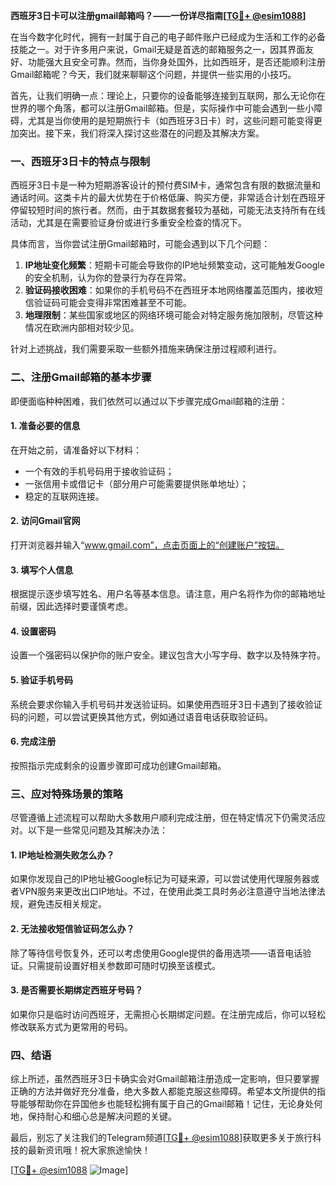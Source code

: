 **西班牙3日卡可以注册gmail邮箱吗？——一份详尽指南[[TG💪+ @esim1088](https://t.me/s/esim1088)]**

在当今数字化时代，拥有一封属于自己的电子邮件账户已经成为生活和工作的必备技能之一。对于许多用户来说，Gmail无疑是首选的邮箱服务之一，因其界面友好、功能强大且安全可靠。然而，当你身处国外，比如西班牙，是否还能顺利注册Gmail邮箱呢？今天，我们就来聊聊这个问题，并提供一些实用的小技巧。

首先，让我们明确一点：理论上，只要你的设备能够连接到互联网，那么无论你在世界的哪个角落，都可以注册Gmail邮箱。但是，实际操作中可能会遇到一些小障碍，尤其是当你使用的是短期旅行卡（如西班牙3日卡）时，这些问题可能变得更加突出。接下来，我们将深入探讨这些潜在的问题及其解决方案。

### 一、西班牙3日卡的特点与限制

西班牙3日卡是一种为短期游客设计的预付费SIM卡，通常包含有限的数据流量和通话时间。这类卡片的最大优势在于价格低廉、购买方便，非常适合计划在西班牙停留较短时间的旅行者。然而，由于其数据套餐较为基础，可能无法支持所有在线活动，尤其是在需要验证身份或进行多重安全检查的情况下。

具体而言，当你尝试注册Gmail邮箱时，可能会遇到以下几个问题：
1. **IP地址变化频繁**：短期卡可能会导致你的IP地址频繁变动，这可能触发Google的安全机制，认为你的登录行为存在异常。
2. **验证码接收困难**：如果你的手机号码不在西班牙本地网络覆盖范围内，接收短信验证码可能会变得非常困难甚至不可能。
3. **地理限制**：某些国家或地区的网络环境可能会对特定服务施加限制，尽管这种情况在欧洲内部相对较少见。

针对上述挑战，我们需要采取一些额外措施来确保注册过程顺利进行。

### 二、注册Gmail邮箱的基本步骤

即便面临种种困难，我们依然可以通过以下步骤完成Gmail邮箱的注册：

#### 1. 准备必要的信息
在开始之前，请准备好以下材料：
- 一个有效的手机号码用于接收验证码；
- 一张信用卡或借记卡（部分用户可能需要提供账单地址）；
- 稳定的互联网连接。

#### 2. 访问Gmail官网
打开浏览器并输入“www.gmail.com”，点击页面上的“创建账户”按钮。

#### 3. 填写个人信息
根据提示逐步填写姓名、用户名等基本信息。请注意，用户名将作为你的邮箱地址前缀，因此选择时要谨慎考虑。

#### 4. 设置密码
设置一个强密码以保护你的账户安全。建议包含大小写字母、数字以及特殊字符。

#### 5. 验证手机号码
系统会要求你输入手机号码并发送验证码。如果使用西班牙3日卡遇到了接收验证码的问题，可以尝试更换其他方式，例如通过语音电话获取验证码。

#### 6. 完成注册
按照指示完成剩余的设置步骤即可成功创建Gmail邮箱。

### 三、应对特殊场景的策略

尽管遵循上述流程可以帮助大多数用户顺利完成注册，但在特定情况下仍需灵活应对。以下是一些常见问题及其解决办法：

#### 1. IP地址检测失败怎么办？
如果你发现自己的IP地址被Google标记为可疑来源，可以尝试使用代理服务器或者VPN服务来更改出口IP地址。不过，在使用此类工具时务必注意遵守当地法律法规，避免违反相关规定。

#### 2. 无法接收短信验证码怎么办？
除了等待信号恢复外，还可以考虑使用Google提供的备用选项——语音电话验证。只需提前设置好相关参数即可随时切换至该模式。

#### 3. 是否需要长期绑定西班牙号码？
如果你只是临时访问西班牙，无需担心长期绑定问题。在注册完成后，你可以轻松修改联系方式为更常用的号码。

### 四、结语

综上所述，虽然西班牙3日卡确实会对Gmail邮箱注册造成一定影响，但只要掌握正确的方法并做好充分准备，绝大多数人都能克服这些障碍。希望本文所提供的指导能够帮助你在异国他乡也能轻松拥有属于自己的Gmail邮箱！记住，无论身处何地，保持耐心和细心总是解决问题的关键。

最后，别忘了关注我们的Telegram频道[[TG💪+ @esim1088](https://t.me/s/esim1088)]获取更多关于旅行科技的最新资讯哦！祝大家旅途愉快！

[[TG💪+ @esim1088](https://t.me/s/esim1088) ![Image](https://i.postimg.cc/4NQfJmqS/Snipaste-2025-05-13-00-14-12.png)]
